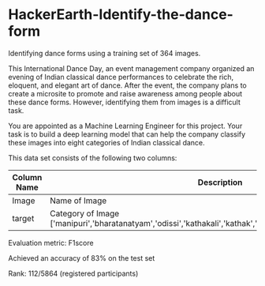 # HackerEarth-Identify-the-dance-form
Identifying dance forms using a training set of 364 images.

This International Dance Day, an event management company organized an evening of Indian classical dance performances to celebrate the rich, eloquent, and elegant art of dance. After the event, the company plans to create a microsite to promote and raise awareness among people about these dance forms. However, identifying them from images is a difficult task.

You are appointed as a Machine Learning Engineer for this project. Your task is to build a deep learning model that can help the company classify these images into eight categories of Indian classical dance.


This data set consists of the following two columns:

Column Name |	Description
--- | --- 
Image	| Name of Image
target | Category of Image ['manipuri','bharatanatyam','odissi','kathakali','kathak','sattriya','kuchipudi','mohiniyattam']


Evaluation metric: F1score

Achieved an accuracy of 83% on the test set

Rank: 112/5864 (registered participants)
